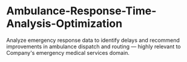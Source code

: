 # Ambulance-Response-Time-Analysis-Optimization
Analyze emergency response data to identify delays and recommend improvements in ambulance dispatch and routing — highly relevant to Company's emergency medical services domain.
